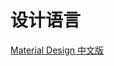 # 设计语言

[Material Design 中文版](http://design.1sters.com/material_design/material-design/introduction.html)
